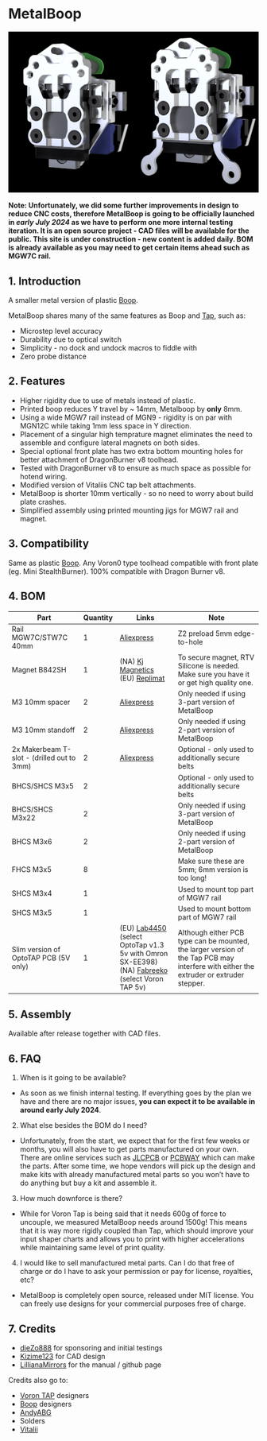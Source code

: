 # MetalBoop

![MetalBoopRender](./imgs/MetalBoop_FinalRender_Both.png) 

**Note: Unfortunately, we did some further improvements in design to reduce CNC costs, therefore MetalBoop is going to be officially launched in _early July 2024_ as we have to perform one more internal testing iteration. It is an open source project - CAD files will be available for the public. This site is under construction - new content is added daily. BOM is already available as you may need to get certain items ahead such as MGW7C rail.**


## 1. Introduction

  A smaller metal version of plastic [Boop](https://github.com/PrintersForAnts/Boop).

  MetalBoop shares many of the same features as Boop and [Tap](https://github.com/VoronDesign/Voron-Tap/), such as:
  * Microstep level accuracy
  * Durability due to optical switch
  * Simplicity - no dock and undock macros to fiddle with
  * Zero probe distance


## 2. Features
- Higher rigidity due to use of metals instead of plastic.
- Printed boop reduces Y travel by ~ 14mm, Metalboop by **only** 8mm.
- Using a wide MGW7 rail instead of MGN9 - rigidity is on par with MGN12C while taking 1mm less space in Y direction.
- Placement of a singular high temprature magnet eliminates the need to assemble and configure lateral magnets on both sides.
- Special optional front plate has two extra bottom mounting holes for better attachment of DragonBurner v8 toolhead.
- Tested with DragonBurner v8 to ensure as much space as possible for hotend wiring.
- Modified version of Vitaliis CNC tap belt attachments.
- MetalBoop is shorter 10mm vertically - so no need to worry about build plate crashes.
- Simplified assembly using printed mounting jigs for MGW7 rail and magnet.

  
## 3. Compatibility

Same as plastic [Boop](https://github.com/PrintersForAnts/Boop). Any Voron0 type toolhead compatible with front plate (eg. Mini StealthBurner). 100% compatible with Dragon Burner v8.


## 4. BOM

| Part | Quantity | Links | Note
|---|---|---|---|
| Rail MGW7C/STW7C 40mm | 1 | [Aliexpress](https://www.aliexpress.com/item/1005001499370117.html) | Z2 preload 5mm edge-to-hole
| Magnet B842SH  | 1 | (NA) [Kj Magnetics](https://www.kjmagnetics.com/proddetail.asp?prod=B842SH) <br>(EU) [Replimat](https://www.replimat.eu/metalboop-magnet-b842sh/rt10176) | To secure magnet, RTV Silicone is needed. Make sure you have it or get high quality one.
| M3 10mm spacer  | 2 | [Aliexpress](https://www.aliexpress.com/item/1005003018651855.html) | Only needed if using 3-part version of MetalBoop
| M3 10mm standoff  | 2 | [Aliexpress](https://www.aliexpress.com/item/1005005462128073.html) | Only needed if using 2-part version of MetalBoop
| 2x Makerbeam T-slot - (drilled out to 3mm) | 2 | [Aliexpress](https://www.aliexpress.com/item/1005004891815148.html) | Optional - only used to additionally secure belts
| BHCS/SHCS M3x5 | 2 |  | Optional - only used to additionally secure belts
| BHCS/SHCS M3x22 | 2 |  | Only needed if using 3-part version of MetalBoop
| BHCS M3x6 | 2 |  | Only needed if using 2-part version of MetalBoop
| FHCS M3x5 | 8 |  | Make sure these are 5mm; 6mm version is too long!
| SHCS M3x4 | 1 |  | Used to mount top part of MGW7 rail
| SHCS M3x5 | 1 |  | Used to mount bottom part of MGW7 rail
| Slim version of OptoTAP PCB (5V only) | 1 | (EU) [Lab4450](https://lab4450.com/product/voron-tap-probe/) (select OptoTap v1.3 5v with Omron SX-EE398)  <br>(NA) [Fabreeko](https://www.fabreeko.com/products/voron-tap-pcb?_pos=1&amp;amp;amp;amp;amp;amp;_psq=Tap&amp;amp;amp;amp;amp;amp;_ss=e&amp;amp;amp;amp;amp;amp;_v=1.0&amp;amp;amp;amp;amp;amp;variant=44462578368767) (select Voron TAP 5v) | Although either PCB type can be mounted, the larger version of the Tap PCB may interfere with either the extruder or extruder stepper.


## 5. Assembly

Available after release together with CAD files.


## 6. FAQ

1. When is it going to be available?
  * As soon as we finish internal testing. If everything goes by the plan we have and there are no major issues, **you can expect it to be available in around early July 2024**.
        
2. What else besides the BOM do I need?
  * Unfortunately, from the start, we expect that for the first few weeks or months, you will also have to get parts manufactured on your own. There are online services such as [JLCPCB](https://jlcpcb.com/) or [PCBWAY](https://www.pcbway.com/) which can make the parts. After some time, we hope vendors will pick up the design and make kits with already manufactured metal parts so you won’t have to do anything but buy a kit and assemble it.

3. How much downforce is there?
  * While for Voron Tap is being said that it needs 600g of force to uncouple, we measured MetalBoop needs around 1500g! This means that it is way more rigidly coupled than Tap, which should improve your input shaper charts and allows you to print with higher accelerations while maintaining same level of print quality. 
        
4. I would like to sell manufactured metal parts. Can I do that free of charge or do I have to ask your permission or pay for license, royalties, etc?
  * MetalBoop is completely open source, released under MIT license. You can freely use designs for your commercial purposes free of charge.


## 7. Credits
- [djeZo888](https://github.com/djeZo888) for sponsoring and initial testings
- [Kizime123](https://github.com/Kizime123) for CAD design
- [LillianaMirrors](https://github.com/LillianaMirrors) for the manual / github page

Credits also go to:
- [Voron TAP](https://github.com/VoronDesign/Voron-Tap/) designers
- [Boop](https://github.com/PrintersForAnts/Boop) designers
- [AndyABG](https://github.com/AndyABG)
- Solders
- [Vitalii](https://github.com/Vitalii3D-xyz)
